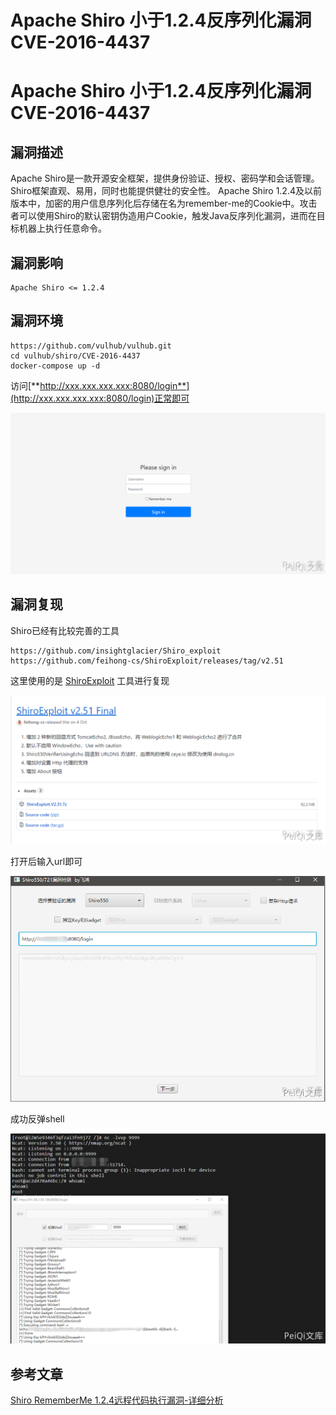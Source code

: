 # Apache Shiro 小于1.2.4反序列化漏洞 CVE-2016-4437

# Apache Shiro 小于1.2.4反序列化漏洞 CVE-2016-4437

## 漏洞描述

Apache Shiro是一款开源安全框架，提供身份验证、授权、密码学和会话管理。Shiro框架直观、易用，同时也能提供健壮的安全性。
Apache Shiro 1.2.4及以前版本中，加密的用户信息序列化后存储在名为remember-me的Cookie中。攻击者可以使用Shiro的默认密钥伪造用户Cookie，触发Java反序列化漏洞，进而在目标机器上执行任意命令。

## 漏洞影响

```
Apache Shiro <= 1.2.4
```

## 漏洞环境

```plain
https://github.com/vulhub/vulhub.git
cd vulhub/shiro/CVE-2016-4437
docker-compose up -d
```

访问[**http://xxx.xxx.xxx.xxx:8080/login**](http://xxx.xxx.xxx.xxx:8080/login)正常即可

![1](/images/202202090047041.png)

## 漏洞复现

Shiro已经有比较完善的工具

```plain
https://github.com/insightglacier/Shiro_exploit
https://github.com/feihong-cs/ShiroExploit/releases/tag/v2.51
```

这里使用的是 [ShiroExploit](https://github.com/feihong-cs/ShiroExploit) 工具进行复现



![2](/images/202202090047440.png)



打开后输入url即可

![3](/images/202202090047914.png)

成功反弹shell

![4](/images/202202090048722.png)

## 参考文章

[Shiro RememberMe 1.2.4远程代码执行漏洞-详细分析](https://xz.aliyun.com/t/6493)

